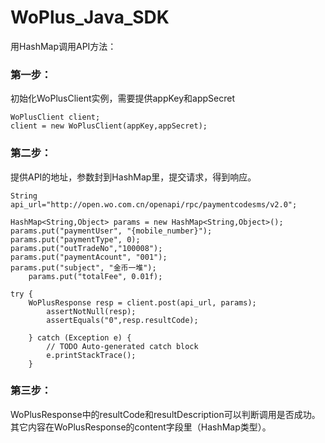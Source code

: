 WoPlus_Java_SDK
===============

用HashMap调用API方法：

### 第一步：
初始化WoPlusClient实例，需要提供appKey和appSecret

    WoPlusClient client;
    client = new WoPlusClient(appKey,appSecret);


### 第二步：
提供API的地址，参数封到HashMap里，提交请求，得到响应。

    String api_url="http://open.wo.com.cn/openapi/rpc/paymentcodesms/v2.0";
		
    HashMap<String,Object> params = new HashMap<String,Object>();
    params.put("paymentUser", "{mobile_number}");
    params.put("paymentType", 0);
    params.put("outTradeNo","100008");
    params.put("paymentAcount", "001");
    params.put("subject", "金币一堆");
		params.put("totalFee", 0.01f);
		
    try {
    	WoPlusResponse resp = client.post(api_url, params);
			assertNotNull(resp);
			assertEquals("0",resp.resultCode);
			
		} catch (Exception e) {
			// TODO Auto-generated catch block
			e.printStackTrace();
		}


### 第三步：
WoPlusResponse中的resultCode和resultDescription可以判断调用是否成功。
其它内容在WoPlusResponse的content字段里（HashMap类型）。


